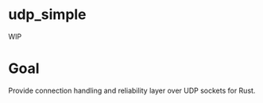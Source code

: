 udp_simple
==========
WIP


Goal
===========

Provide connection handling and reliability layer over UDP sockets for Rust.

